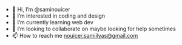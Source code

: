 - 👋 Hi, I’m @saminouicer
- 👀 I’m interested in coding and design
- 🌱 I’m currently learning web dev
- 💞️ I’m looking to collaborate on maybe looking for help sometimes
- 📫 How to reach me nouicer.samiilyas@gmail.com

<!---
samiyami/samiyami is a ✨ special ✨ repository because its `README.md` (this file) appears on your GitHub profile.
You can click the Preview link to take a look at your changes.
--->
